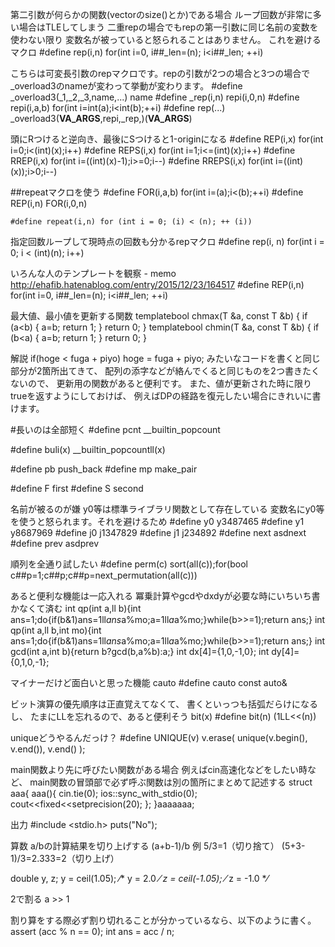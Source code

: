 
第二引数が何らかの関数(vectorのsize()とか)である場合
ループ回数が非常に多い場合はTLEしてしまう
二重repの場合でもrepの第一引数に同じ名前の変数を使わない限り
変数名が被っていると怒られることはありません。
これを避けるマクロ
#define rep(i,n) for(int i=0, i##_len=(n); i<i##_len; ++i)

こちらは可変長引数のrepマクロです。repの引数が2つの場合と3つの場合で_overload3のnameが変わって挙動が変わります。
#define _overload3(_1,_2,_3,name,...) name
#define _rep(i,n) repi(i,0,n)
#define repi(i,a,b) for(int i=int(a);i<int(b);++i)
#define rep(...) _overload3(__VA_ARGS__,repi,_rep,)(__VA_ARGS__)



頭にRつけると逆向き、最後にSつけると1-originになる
#define REP(i,x) for(int i=0;i<(int)(x);i++)
#define REPS(i,x) for(int i=1;i<=(int)(x);i++)
#define RREP(i,x) for(int i=((int)(x)-1);i>=0;i--)
#define RREPS(i,x) for(int i=((int)(x));i>0;i--)



##repeatマクロを使う
    #define FOR(i,a,b) for(int i=(a);i<(b);++i)
    #define REP(i,n)   FOR(i,0,n)

    #define repeat(i,n) for (int i = 0; (i) < (n); ++ (i))

指定回数ループして現時点の回数も分かるrepマクロ
    #define rep(i, n) for(int i = 0; i < (int)(n); i++)

いろんな人のテンプレートを観察 - memo
http://ehafib.hatenablog.com/entry/2015/12/23/164517
    #define REP(i,n) for(int i=0, i##_len=(n); i<i##_len; ++i)



最大値、最小値を更新する関数
template<class T>bool chmax(T &a, const T &b) { if (a<b) { a=b; return 1; } return 0; }
template<class T>bool chmin(T &a, const T &b) { if (b<a) { a=b; return 1; } return 0; }

解説
if(hoge < fuga + piyo) hoge = fuga + piyo;
みたいなコードを書くと同じ部分が2箇所出てきて、
配列の添字などが絡んでくると同じものを2つ書きたくないので、
更新用の関数があると便利です。
また、値が更新された時に限りtrueを返すようにしておけば、
例えばDPの経路を復元したい場合にきれいに書けます。



#長いのは全部短く
#define pcnt __builtin_popcount

#define buli(x) __builtin_popcountll(x)

#define pb push_back
#define mp make_pair

#define F first
#define S second



名前が被るのが嫌
 y0等は標準ライブラリ関数として存在している
 変数名にy0等を使うと怒られます。それを避けるため
#define y0 y3487465
#define y1 y8687969
#define j0 j1347829
#define j1 j234892
#define next asdnext
#define prev asdprev



順列を全通り試したい
#define perm(c) sort(all(c));for(bool c##p=1;c##p;c##p=next_permutation(all(c)))



あると便利な機能は一応入れる
冪乗計算やgcdやdxdyが必要な時にいちいち書かなくて済む
int qp(int a,ll b){int ans=1;do{if(b&1)ans=1ll*ans*a%mo;a=1ll*a*a%mo;}while(b>>=1);return ans;}
int qp(int a,ll b,int mo){int ans=1;do{if(b&1)ans=1ll*ans*a%mo;a=1ll*a*a%mo;}while(b>>=1);return ans;}
int gcd(int a,int b){return b?gcd(b,a%b):a;}
int dx[4]={1,0,-1,0};
int dy[4]={0,1,0,-1};



マイナーだけど面白いと思った機能
cauto
#define cauto const auto&

ビット演算の優先順序は正直覚えてなくて、
書くといっつも括弧だらけになるし、
たまにLLを忘れるので、あると便利そう
bit(x)
#define bit(n) (1LL<<(n))

uniqueどうやるんだっけ？
#define UNIQUE(v) v.erase( unique(v.begin(), v.end()), v.end() );




main関数より先に呼びたい関数がある場合
例えばcin高速化などをしたい時など、
main関数の冒頭部で必ず呼ぶ関数は別の箇所にまとめて記述する
struct aaa{
    aaa(){
        cin.tie(0); ios::sync_with_stdio(0); cout<<fixed<<setprecision(20);
    };
}aaaaaaa;



出力
#include <stdio.h>
puts("No");



算数
a/bの計算結果を切り上げする
(a+b-1)/b
例
5/3=1（切り捨て）
(5+3-1)/3=2.333=2（切り上げ）

double y, z;
y = ceil(1.05);  ⁄* y = 2.0 *⁄
z = ceil(-1.05); ⁄* z = -1.0 *⁄

2で割る
a >> 1



割り算をする際必ず割り切れることが分かっているなら、以下のように書く。
assert (acc % n == 0);
int ans = acc / n;









